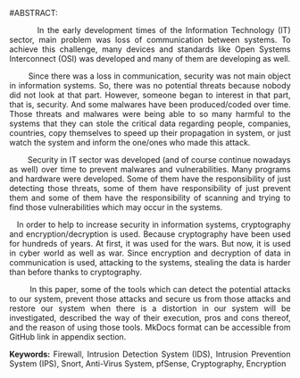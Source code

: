 #ABSTRACT:
<p style="text-align: justify;">&nbsp;&nbsp;&nbsp;&nbsp;&nbsp;&nbsp;&nbsp;&nbsp;In the early development times of the Information Technology (IT) sector, main problem was loss of communication between systems. To achieve this challenge, many devices and standards like Open Systems Interconnect (OSI) was developed and many of them are developing as well.</p>

<p style="text-align: justify;">&nbsp;&nbsp;&nbsp;&nbsp;&nbsp;&nbsp;&nbsp;&nbsp;Since there was a loss in communication, security was not main object in information systems. So, there was no potential threats because nobody did not look at that part. However, someone began to interest in that part, that is, security.  And some malwares have been produced/coded over time. Those threats and malwares were being able to so many harmful to the systems that they can stole the critical data regarding people, companies, countries, copy themselves to speed up their propagation in system, or just watch the system and inform the one/ones who made this attack. </p>

<p style="text-align: justify;">&nbsp;&nbsp;&nbsp;&nbsp;&nbsp;&nbsp;&nbsp;&nbsp;Security in IT sector was developed (and of course continue nowadays as well) over time to prevent malwares and vulnerabilities. Many programs and hardware were developed. Some of them have the responsibility of just detecting those threats, some of them have responsibility of just prevent them and some of them have the responsibility of scanning and trying to find those vulnerabilities which may occur in the systems.</p>

<p style="text-align: justify;">&nbsp;&nbsp;&nbsp;In order to help to increase security in information systems, cryptography and encryption/decryption is used. Because cryptography have been used for hundreds of years. At first, it was used for the wars. But now, it is used in cyber world as well as war. Since encryption and decryption of data in communication is used, attacking to the systems, stealing the data is harder than before thanks to cryptography.</p>

<p style="text-align: justify;">&nbsp;&nbsp;&nbsp;&nbsp;&nbsp;&nbsp;&nbsp;&nbsp;In this paper, some of the tools which can detect the potential attacks to our system, prevent those attacks and secure us from those attacks and restore our system when there is a distortion in our system will be investigated, described the way of their execution, pros and cons thereof, and the reason of using those tools. MkDocs format can be accessible from GitHub link in appendix section.</p>

<p style="text-align: justify;"><strong>Keywords:</strong> Firewall, Intrusion Detection System (IDS), Intrusion Prevention System (IPS), Snort, Anti-Virus System, pfSense, Cryptography, Encryption</p>
